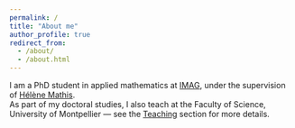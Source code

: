 ```yaml
---
permalink: /
title: "About me"
author_profile: true
redirect_from: 
  - /about/
  - /about.html
---
```


<!-- ## About -->

I am a PhD student in applied mathematics at [IMAG](https://imag.umontpellier.fr),  under the supervision of [Hélène Mathis](https://imag.umontpellier.fr/~mathis/).  
As part of my doctoral studies, I also teach at the Faculty of Science, University of Montpellier — see the [Teaching](https://christinamahmoud.github.io/teaching/) section for more details.


<!-- <div style="text-align:center;">
$$
\partial_t u + \partial_x f(u) = 0
$$
</div> -->

<!-- Research interests
======

blabla
<b>blabla</b> <br>
**blabla**
<i>blable</i><br>
*blabla* -->

<!-- ## ![lebanon](images/lebanon.jpg) -->

<!-- How to contact me
======
1. Register a GitHub account if you don't have one and confirm your e-mail (required!)
1. Fork [this template](https://github.com/academicpages/academicpages.github.io) by clicking the "Use this template" button in the top right. 
1. Go to the repository's settings (rightmost item in the tabs that start with "Code", should be below "Unwatch"). Rename the repository "[your GitHub username].github.io", which will also be your website's URL.
1. Set site-wide configuration and create content & metadata (see below -- also see [this set of diffs](http://archive.is/3TPas) showing what files were changed to set up [an example site](https://getorg-testacct.github.io) for a user with the username "getorg-testacct")
1. Upload any files (like PDFs, .zip files, etc.) to the files/ directory. They will appear at https://[your GitHub username].github.io/files/example.pdf.  
1. Check status by going to the repository settings, in the "GitHub pages" section

Site-wide configuration
------
The main configuration file for the site is in the base directory in [_config.yml](https://github.com/academicpages/academicpages.github.io/blob/master/_config.yml), which defines the content in the sidebars and other site-wide features. You will need to replace the default variables with ones about yourself and your site's github repository. The configuration file for the top menu is in [_data/navigation.yml](https://github.com/academicpages/academicpages.github.io/blob/master/_data/navigation.yml). For example, if you don't have a portfolio or blog posts, you can remove those items from that navigation.yml file to remove them from the header.  -->
